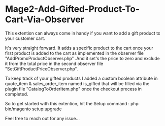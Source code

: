 # Mage2-Add-Gifted-Product-To-Cart-Via-Observer

This extention can always come in handy if you want to add a gift product to your customer cart.

It's very straight forward. It adds a specific product to the cart once your first product is added to the cart as implemented in the observer file "AddPromoProductObserver.php" .And it set's the price to zero and exclude it from the total price in the second observer file "SetGiftProductPriceObserver.php".

To keep track of your gifted products I added a custom boolean attribute in quote_item & sales_order_item named is_gifted that will be filled via the plugin file "CatalogToOrderItem.php" once the checkout process in completed.

So to get started with this extention, hit the Setup command : php bin/magento setup:upgrade 

Feel free to reach out for any issue...

